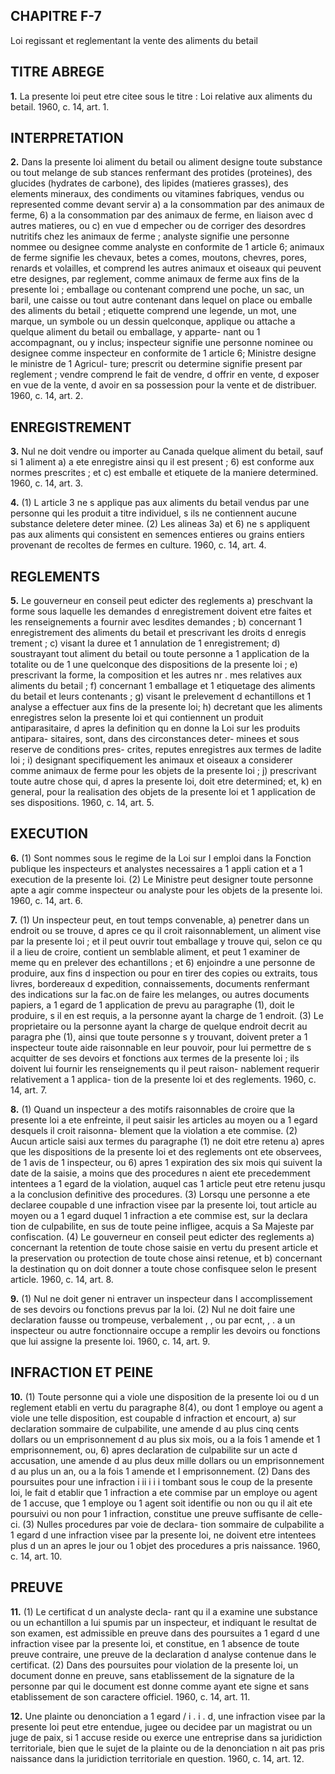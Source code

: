 
## CHAPITRE F-7
Loi regissant et reglementant la vente des
aliments du betail

## TITRE ABREGE

**1.** La presente loi peut etre citee sous le
titre : Loi relative aux aliments du betail. 1960,
c. 14, art. 1.

## INTERPRETATION

**2.** Dans la presente loi
aliment du betail ou aliment designe
toute substance ou tout melange de sub
stances renfermant des protides (proteines),
des glucides (hydrates de carbone), des
lipides (matieres grasses), des elements
mineraux, des condiments ou vitamines
fabriques, vendus ou represented comme
devant servir
a) a la consommation par des animaux de
ferme,
6) a la consommation par des animaux de
ferme, en liaison avec d autres matieres, ou
c) en vue d empecher ou de corriger des
desordres nutritifs chez les animaux de
ferme ;
analyste signifie une personne nommee ou
designee comme analyste en conformite de
1 article 6;
animaux de ferme signifie les chevaux,
betes a comes, moutons, chevres, pores,
renards et volailles, et comprend les autres
animaux et oiseaux qui peuvent etre
designes, par reglement, comme animaux
de ferme aux fins de la presente loi ;
emballage ou contenant comprend une
poche, un sac, un baril, une caisse ou tout
autre contenant dans lequel on place ou
emballe des aliments du betail ;
etiquette comprend une legende, un mot,
une marque, un symbole ou un dessin
quelconque, applique ou attache a quelque
aliment du betail ou emballage, y apparte-
nant ou 1 accompagnant, ou y inclus;
inspecteur signifie une personne nominee
ou designee comme inspecteur en conformite
de 1 article 6;
Ministre designe le ministre de 1 Agricul-
ture;
prescrit ou determine signifie present par
reglement ;
vendre comprend le fait de vendre, d offrir
en vente, d exposer en vue de la vente,
d avoir en sa possession pour la vente et de
distribuer. 1960, c. 14, art. 2.

## ENREGISTREMENT

**3.** Nul ne doit vendre ou importer au
Canada quelque aliment du betail, sauf si
1 aliment
a) a ete enregistre ainsi qu il est present ;
6) est conforme aux normes prescrites ; et
c) est emballe et etiquete de la maniere
determined. 1960, c. 14, art. 3.

**4.** (1) L article 3 ne s applique pas aux
aliments du betail vendus par une personne
qui les produit a titre individuel, s ils ne
contiennent aucune substance deletere deter
minee.
(2) Les alineas 3a) et 6) ne s appliquent pas
aux aliments qui consistent en semences
entieres ou grains entiers provenant de recoltes
de fermes en culture. 1960, c. 14, art. 4.

## REGLEMENTS

**5.** Le gouverneur en conseil peut edicter
des reglements
a) preschvant la forme sous laquelle les
demandes d enregistrement doivent etre
faites et les renseignements a fournir avec
lesdites demandes ;
b) concernant 1 enregistrement des aliments
du betail et prescrivant les droits d enregis
trement ;
c) visant la duree et 1 annulation de
1 enregistrement;
d) soustrayant tout aliment du betail ou
toute personne a 1 application de la totalite
ou de 1 une quelconque des dispositions de
la presente loi ;
e) prescrivant la forme, la composition et
les autres nr . mes relatives aux aliments du
betail ;
f) concernant 1 emballage et 1 etiquetage
des aliments du betail et leurs contenants ;
g) visant le prelevement d echantillons et
1 analyse a effectuer aux fins de la presente
loi;
h) decretant que les aliments enregistres
selon la presente loi et qui contiennent un
produit antiparasitaire, d apres la definition
qu en donne la Loi sur les produits antipara-
sitaires, sont, dans des circonstances deter-
minees et sous reserve de conditions pres-
crites, reputes enregistres aux termes de
ladite loi ;
i) designant specifiquement les animaux et
oiseaux a considerer comme animaux de
ferme pour les objets de la presente loi ;
j) prescrivant toute autre chose qui, d apres
la presente loi, doit etre determined; et,
k) en general, pour la realisation des objets
de la presente loi et 1 application de ses
dispositions. 1960, c. 14, art. 5.

## EXECUTION

**6.** (1) Sont nommes sous le regime de la
Loi sur I emploi dans la Fonction publique les
inspecteurs et analystes necessaires a 1 appli
cation et a 1 execution de la presente loi.
(2) Le Ministre peut designer toute personne
apte a agir comme inspecteur ou analyste
pour les objets de la presente loi. 1960, c. 14,
art. 6.

**7.** (1) Un inspecteur peut, en tout temps
convenable,
a) penetrer dans un endroit ou se trouve,
d apres ce qu il croit raisonnablement, un
aliment vise par la presente loi ; et il peut
ouvrir tout emballage y trouve qui, selon ce
qu il a lieu de croire, contient un semblable
aliment, et peut 1 examiner de meme qu en
prelever des echantillons ; et
6) enjoindre a une personne de produire,
aux fins d inspection ou pour en tirer des
copies ou extraits, tous livres, bordereaux
d expedition, connaissements, documents
renfermant des indications sur la fac.on de
faire les melanges, ou autres documents
papiers, a 1 egard de 1 application de
prevu au paragraphe (1), doit le produire, s il
en est requis, a la personne ayant la charge
de 1 endroit.
(3) Le proprietaire ou la personne ayant la
charge de quelque endroit decrit au paragra
phe (1), ainsi que toute personne s y trouvant,
doivent preter a 1 inspecteur toute aide
raisonnable en leur pouvoir, pour lui permettre
de s acquitter de ses devoirs et fonctions aux
termes de la presente loi ; ils doivent lui
fournir les renseignements qu il peut raison-
nablement requerir relativement a 1 applica-
tion de la presente loi et des reglements. 1960,
c. 14, art. 7.

**8.** (1) Quand un inspecteur a des motifs
raisonnables de croire que la presente loi a
ete enfreinte, il peut saisir les articles au
moyen ou a 1 egard desquels il croit raisonna-
blement que la violation a ete commise.
(2) Aucun article saisi aux termes du
paragraphe (1) ne doit etre retenu
a) apres que les dispositions de la presente
loi et des reglements ont ete observees, de
1 avis de 1 inspecteur, ou
6) apres 1 expiration des six mois qui suivent
la date de la saisie,
a moins que des procedures n aient ete
precedemment intentees a 1 egard de la
violation, auquel cas 1 article peut etre retenu
jusqu a la conclusion definitive des procedures.
(3) Lorsqu une personne a ete declaree
coupable d une infraction visee par la presente
loi, tout article au moyen ou a 1 egard duquel
1 infraction a ete commise est, sur la declara
tion de culpabilite, en sus de toute peine
infligee, acquis a Sa Majeste par confiscation.
(4) Le gouverneur en conseil peut edicter
des reglements
a) concernant la retention de toute chose
saisie en vertu du present article et la
preservation ou protection de toute chose
ainsi retenue, et
b) concernant la destination qu on doit
donner a toute chose confisquee selon le
present article. 1960, c. 14, art. 8.

**9.** (1) Nul ne doit gener ni entraver un
inspecteur dans I accomplissement de ses
devoirs ou fonctions prevus par la
loi.
(2) Nul ne doit faire une declaration fausse
ou trompeuse, verbalement , , ou par ecnt, , . a un
inspecteur ou autre fonctionnaire occupe a
remplir les devoirs ou fonctions que lui assigne
la presente loi. 1960, c. 14, art. 9.

## INFRACTION ET PEINE

**10.** (1) Toute personne qui a viole une
disposition de la presente loi ou d un
reglement etabli en vertu du paragraphe 8(4),
ou dont 1 employe ou agent a viole une telle
disposition, est coupable d infraction et
encourt,
a) sur declaration sommaire de culpabilite,
une amende d au plus cinq cents dollars ou
un emprisonnement d au plus six mois, ou
a la fois 1 amende et 1 emprisonnement, ou,
6) apres declaration de culpabilite sur un
acte d accusation, une amende d au plus
deux mille dollars ou un emprisonnement
d au plus un an, ou a la fois 1 amende et
I emprisonnement.
(2) Dans des poursuites pour une infraction
i ii i i i
tombant sous le coup de la presente loi, le
fait d etablir que 1 infraction a ete commise
par un employe ou agent de 1 accuse, que
1 employe ou 1 agent soit identifie ou non ou
qu il ait ete poursuivi ou non pour 1 infraction,
constitue une preuve suffisante de celle-ci.
(3) Nulles procedures par voie de declara-
tion sommaire de culpabilite a 1 egard d une
infraction visee par la presente loi, ne doivent
etre intentees plus d un an apres le jour ou
1 objet des procedures a pris naissance. 1960,
c. 14, art. 10.

## PREUVE

**11.** (1) Le certificat d un analyste decla-
rant qu il a examine une substance ou un
echantillon a lui spumis par un inspecteur, et
indiquant le resultat de son examen, est
admissible en preuve dans des poursuites a
1 egard d une infraction visee par la presente
loi, et constitue, en 1 absence de toute preuve
contraire, une preuve de la declaration
d analyse contenue dans le certificat.
(2) Dans des poursuites pour violation de
la presente loi, un document donne
en preuve, sans etablissement de la signature
de la personne par qui le document est donne
comme ayant ete signe et sans etablissement
de son caractere officiel. 1960, c. 14, art. 11.

**12.** Une plainte ou denonciation a 1 egard
/ i . i .
d, une infraction visee par la presente loi peut
etre entendue, jugee ou decidee par un
magistrat ou un juge de paix, si 1 accuse reside
ou exerce une entreprise dans sa juridiction
territoriale, bien que le sujet de la plainte ou
de la denonciation n ait pas pris naissance
dans la juridiction territoriale en question.
1960, c. 14, art. 12.
